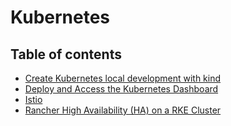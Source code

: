 # Kubernetes
## Table of contents
  - [Create Kubernetes local development with kind](local-development/kind/README.md)
  - [Deploy and Access the Kubernetes Dashboard](kubernetes-dashboard/README.md)
  - [Istio](istio/README.md)
  - [Rancher High Availability (HA) on a RKE Cluster](rancher-ha/README.md)